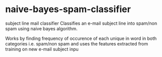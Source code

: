 # naive-bayes-spam-classifier
subject line mail classifier
Classifies an e-mail subject line into spam/non spam using naive bayes algorithm.

Works by finding frequency of occurence of each unique in word in both categories i.e. spam/non spam and uses the features extracted from training on new e-mail subject inpu
